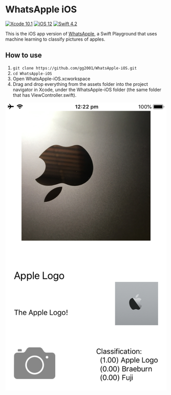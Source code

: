 # WhatsApple iOS

[![Xcode 10.1](https://img.shields.io/badge/Xcode-10.1-brightgreen.svg)](https://developer.apple.com/documentation/xcode_release_notes/xcode_10_1_release_notes) [![iOS 12](https://img.shields.io/badge/iOS-12-brightgreen.svg)](https://www.apple.com/ios/ios-12/) [![Swift 4.2](https://img.shields.io/badge/Swift-4.2-brightgreen.svg)](https://swift.org/blog/swift-4-2-released/)

This is the iOS app version of [WhatsApple](https://github.com/gg2001/WhatsApple), a Swift Playground that uses machine learning to classify pictures of apples.

## How to use

1. `git clone https://github.com/gg2001/WhatsApple-iOS.git`
2. `cd WhatsApple-iOS`
3. Open WhatsApple-iOS.xcworkspace
4. Drag and drop everything from the assets folder into the project navigator in Xcode, under the WhatsApple-iOS folder (the same folder that has ViewController.swift).

![UI](screenshots/UI.PNG)
